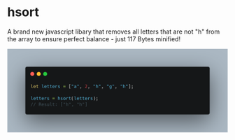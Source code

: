 # hsort
A brand new javascript libary that removes all letters that are not "h" from the array to ensure perfect balance - just 117 Bytes minified!

![Screenshot](https://raw.githubusercontent.com/ProgramistaZpolski/hsort/master/carbon(2).png)

